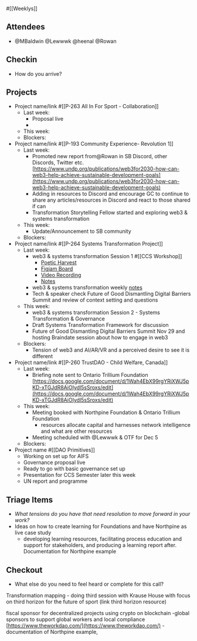#[[Weeklys]] 
## Attendees
- @MBaldwin @Lewwwk @heenal @Rowan  

## Checkin
- How do you arrive?

## Projects
- Project name/link #[[P-263 All In For Sport - Collaboration]] 
	- Last week:
		- Proposal live 
		- 
	- This week:
	- Blockers:
- Project name/link #[[P-193 Community Experience- Revolution 1]] 
	- Last week:
		- Promoted new report from@Rowan  in SB Discord, other Discords, Twitter etc. [https://www.undp.org/publications/web3for2030-how-can-web3-help-achieve-sustainable-development-goals](https://www.undp.org/publications/web3for2030-how-can-web3-help-achieve-sustainable-development-goals) 
		- Adding in resources to Discord and encourage GC to continue to share any articles/resources in Discord and react to those shared if can
		- Transformation Storytelling Fellow started and exploring web3 & systems transformation
	- This week:
		- Update/Announcement to SB community
	- Blockers:
- Project name/link #[[P-264 Systems Transformation Project]] 
	- Last week:
		- web3 & systems transformation Session 1 #[[CCS Workshop]] 
			- [Poetic Harvest](https://docs.google.com/document/d/18NP4U8KlHs3sx30Q1nFmPFNMTKxU8vQxLeBWLSHF7EU/edit)
			- [Figjam Board](https://bit.ly/sysfig)
			- [Video Recording](https://drive.google.com/file/d/1rWseCw-uop3G03jFr64OBAwq-7adbRX_/view)
			- [Notes](https://docs.google.com/document/d/1YuS1U_QDvWEYB3pB2uq0W0HqTOgAn4jA2lnDt0DPIZ0/edit?usp=sharing)
		- web3 & systems transformation weekly [notes](https://app.clarity.so/superbenefit/docs/f166a619-b270-47a9-9579-8a71cc645f0e)
		- Tech & speaker check Future of Good Dismantling Digital Barriers Summit and review of context setting and questions
	- This week:
		- web3 & systems transformation Session 2 - Systems Transformation & Governance
		- Draft Systems Transformation Framework for discussion
		- Future of Good Dismantling Digital Barriers Summit Nov 29 and hosting Braindate session about how to engage in web3
	- Blockers:
		- Tension of web3 and AI/AR/VR and a perceived desire to see it is different
- Project name/link #[[P-260 TrustDAO - Child Welfare, Canada]] 
	- Last week: 
		- Briefing note sent to Ontario Trillium Foundation [https://docs.google.com/document/d/1Wah4EbX99rgYRiXWJ5pKD-xTGJdR8AiOIydl5sSroxs/edit](https://docs.google.com/document/d/1Wah4EbX99rgYRiXWJ5pKD-xTGJdR8AiOIydl5sSroxs/edit) 
	- This week:
		- Meeting booked with Northpine Foundation & Ontario Trillium Foundation
			- resources allocate capital and harnesses network intelligence and what are other resources 
		- Meeting scheduled with @Lewwwk & OTF for Dec 5
	- Blockers:
- Project name #[[DAO Primitives]] 
	- Working on set up for AIFS
	- Governance proposal live 
	- Ready to go with basic governance set up
	- Presentation for CCS Semester later this week
	- UN report and programme  

## Triage Items
- _What tensions do you have that need resolution to move forward in your work?_
- Ideas on how to create learning for Foundations and have Northpine as live case study
	- developing learning resources, facilitating process education and support for stakeholders, and producing a learning report after. Documentation for Northpine example

## Checkout
- What else do you need to feel heard or complete for this call?


Transformation mapping - doing third session with Krause House with focus on third horizon for the future of sport (link third horizon resource)

fiscal sponsor for decentralized projects using crypto on blockchain
-global sponsors to support global workers and local compliance [https://www.theworkdao.com/](https://www.theworkdao.com/) 
-documentation of Northpine example, 